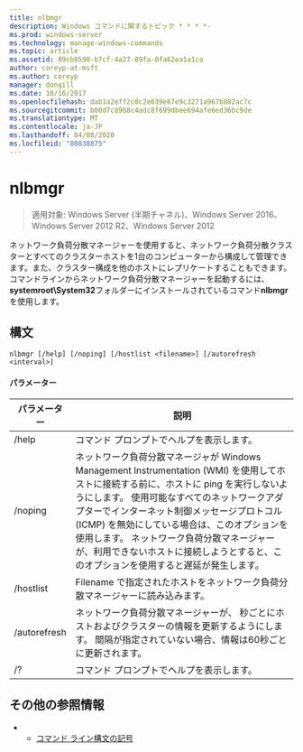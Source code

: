 ```yaml
---
title: nlbmgr
description: Windows コマンドに関するトピック * * * *-
ms.prod: windows-server
ms.technology: manage-windows-commands
ms.topic: article
ms.assetid: 89cb8590-b7cf-4a27-89fa-0fa62ea1a1ca
author: coreyp-at-msft
ms.author: coreyp
manager: dongill
ms.date: 10/16/2017
ms.openlocfilehash: dab1a2eff2c0c2e039e67e9c3271a967b802ac7c
ms.sourcegitcommit: b00d7c8968c4adc8f699dbee694afe6ed36bc9de
ms.translationtype: MT
ms.contentlocale: ja-JP
ms.lasthandoff: 04/08/2020
ms.locfileid: "80838875"
---
```

# <a name="nlbmgr"></a>nlbmgr

>適用対象: Windows Server (半期チャネル)、Windows Server 2016、Windows Server 2012 R2、Windows Server 2012

ネットワーク負荷分散マネージャーを使用すると、ネットワーク負荷分散クラスターとすべてのクラスターホストを1台のコンピューターから構成して管理できます。また、クラスター構成を他のホストにレプリケートすることもできます。 コマンドラインからネットワーク負荷分散マネージャーを起動するには、 **systemroot\System32**フォルダーにインストールされているコマンド**nlbmgr**を使用します。
## <a name="syntax"></a>構文
```
nlbmgr [/help] [/noping] [/hostlist <filename>] [/autorefresh <interval>]
```
#### <a name="parameters"></a>パラメーター

|        パラメーター        |                                                                                                                                                                                                説明                                                                                                                                                                                                |
|-------------------------|-----------------------------------------------------------------------------------------------------------------------------------------------------------------------------------------------------------------------------------------------------------------------------------------------------------------------------------------------------------------------------------------------------------|
|          /help          |                                                                                                                                                                                   コマンド プロンプトでヘルプを表示します。                                                                                                                                                                                    |
|         /noping         | ネットワーク負荷分散マネージャが Windows Management Instrumentation (WMI) を使用してホストに接続する前に、ホストに ping を実行しないようにします。 使用可能なすべてのネットワークアダプターでインターネット制御メッセージプロトコル (ICMP) を無効にしている場合は、このオプションを使用します。 ネットワーク負荷分散マネージャーが、利用できないホストに接続しようとすると、このオプションを使用すると遅延が発生します。 |
|  /hostlist <filename>   |                                                                                                                                                                Filename で指定されたホストをネットワーク負荷分散マネージャーに読み込みます。                                                                                                                                                                 |
| /autorefresh <interval> |                                                                                                          ネットワーク負荷分散マネージャーが、<interval> 秒ごとにホストおよびクラスターの情報を更新するようにします。 間隔が指定されていない場合、情報は60秒ごとに更新されます。                                                                                                          |
|           /?            |                                                                                                                                                                                   コマンド プロンプトでヘルプを表示します。                                                                                                                                                                                    |

## <a name="additional-references"></a>その他の参照情報
-   - [コマンド ライン構文の記号](command-line-syntax-key.md)

